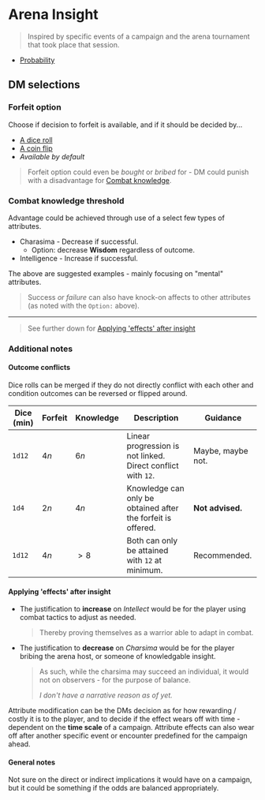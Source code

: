# Arena Insight

> Inspired by specific events of a campaign and the arena tournament that took place that session.

- [Probability](../common/probability.md)

## DM selections

### Forfeit option

Choose if decision to forfeit is available, and if it should be decided by...

- [A dice roll](../common/probability.md#dice-roll)
- [A coin flip](../common/probability.md#coin-flip)
- _Available by default_

> Forfeit option could even be _bought_ or _bribed_ for - DM could punish with a disadvantage for [Combat knowledge](#combat-knowledge-threshold).

### Combat knowledge threshold

Advantage could be achieved through use of a select few types of attributes.

- Charasima - Decrease if successful.
  - Option: decrease **Wisdom** regardless of outcome.
- Intelligence - Increase if successful.

The above are suggested examples - mainly focusing on "mental" attributes.

> Success _or failure_ can also have knock-on affects to other attributes (as noted with the `Option:` above).

---

> See further down for [Applying 'effects' after insight](#applying-effects-after-insight)

### Additional notes

#### Outcome conflicts

<!-- TODO: move to ~/common/*.md file -->

Dice rolls can be merged if they do not directly conflict with each other and condition outcomes can be reversed or flipped around.

| Dice (min) | Forfeit | Knowledge | Description | Guidance |
| ---- | ------- | --------- | ----------- | ---------- |
| `1d12` | $4n$ | $6n$ | Linear progression is not linked. Direct conflict with `12`. | Maybe, maybe not. |
| `1d4` | $2n$ | $4n$ | Knowledge can only be obtained after the forfeit is offered. | **Not advised.** |
| `1d12` | $4n$ | $>8$ | Both can only be attained with `12` at minimum. | Recommended. |

#### Applying 'effects' after insight

- The justification to **increase** on _Intellect_ would be for the player using combat tactics to adjust as needed.
  > Thereby proving themselves as a warrior able to adapt in combat.
- The justification to **decrease** on _Charsima_ would be for the player bribing the arena host, or someone of knowledgable insight.
  > As such, while the charsima may succeed an individual, it would not on observers - for the purpose of balance.
  >
  > _I don't have a narrative reason as of yet._

Attribute modification can be the DMs decision as for how rewarding / costly it is to the player, and to decide if the effect wears off with time - dependent on the **time scale** of a campaign. Attribute effects can also wear off after another specific event or encounter predefined for the campaign ahead.

#### General notes

Not sure on the direct or indirect implications it would have on a campaign, but it could be something if the odds are balanced appropriately.
